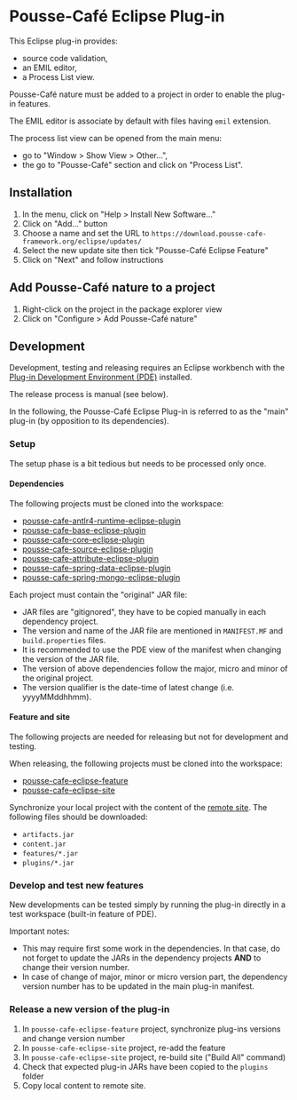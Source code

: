 # Pousse-Café Eclipse Plug-in

This Eclipse plug-in provides:

- source code validation,
- an EMIL editor,
- a Process List view.

Pousse-Café nature must be added to a project in order to enable the plug-in features.

The EMIL editor is associate by default with files having `emil` extension.

The process list view can be opened from the main menu:
- go to "Window > Show View > Other...",
- the go to "Pousse-Café" section and click on "Process List".

## Installation

1. In the menu, click on "Help > Install New Software..."
2. Click on "Add..." button
3. Choose a name and set the URL to `https://download.pousse-cafe-framework.org/eclipse/updates/`
4. Select the new update site then tick "Pousse-Café Eclipse Feature"
5. Click on "Next" and follow instructions

## Add Pousse-Café nature to a project

1. Right-click on the project in the package explorer view
2. Click on "Configure > Add Pousse-Café nature"

## Development

Development, testing and releasing requires an Eclipse workbench with
the [Plug-in Development Environment (PDE)](https://www.eclipse.org/pde/) installed.

The release process is manual (see below).

In the following, the Pousse-Café Eclipse Plug-in is referred to as the "main" plug-in (by opposition to its
dependencies).

### Setup

The setup phase is a bit tedious but needs to be processed only once.

#### Dependencies

The following projects must be cloned into the workspace:

- [pousse-cafe-antlr4-runtime-eclipse-plugin](https://github.com/pousse-cafe/pousse-cafe-antlr4-runtime-eclipse-plugin)
- [pousse-cafe-base-eclipse-plugin](https://github.com/pousse-cafe/pousse-cafe-base-eclipse-plugin)
- [pousse-cafe-core-eclipse-plugin](https://github.com/pousse-cafe/pousse-cafe-core-eclipse-plugin)
- [pousse-cafe-source-eclipse-plugin](https://github.com/pousse-cafe/pousse-cafe-source-eclipse-plugin)
- [pousse-cafe-attribute-eclipse-plugin](https://github.com/pousse-cafe/pousse-cafe-attribute-eclipse-plugin)
- [pousse-cafe-spring-data-eclipse-plugin](https://github.com/pousse-cafe/pousse-cafe-spring-data-eclipse-plugin)
- [pousse-cafe-spring-mongo-eclipse-plugin](https://github.com/pousse-cafe/pousse-cafe-spring-mongo-eclipse-plugin)

Each project must contain the "original" JAR file:

- JAR files are "gitignored", they have to be copied manually in each dependency project.
- The version and name of the JAR file are mentioned in `MANIFEST.MF` and `build.properties` files.
- It is recommended to use the PDE view of the manifest when changing the version of the JAR file.
- The version of above dependencies follow the major, micro and minor of the original project.
- The version qualifier is the date-time of latest change (i.e. yyyyMMddhhmm).

#### Feature and site

The following projects are needed for releasing but not for development and testing.

When releasing, the following projects must be cloned into the workspace:

- [pousse-cafe-eclipse-feature](https://github.com/pousse-cafe/pousse-cafe-eclipse-feature)
- [pousse-cafe-eclipse-site](https://github.com/pousse-cafe/pousse-cafe-eclipse-site)

Synchronize your local project with the content of the
[remote site](http://download.pousse-cafe-framework.org/eclipse/updates/). The following files should be downloaded:

- `artifacts.jar`
- `content.jar`
- `features/*.jar`
- `plugins/*.jar`

### Develop and test new features

New developments can be tested simply by running the plug-in directly in a test workspace (built-in feature of PDE).

Important notes:
- This may require first some work in the dependencies. In that case, do not forget to update the JARs in the dependency 
projects **AND** to change their version number.
- In case of change of major, minor or micro version part, the dependency version number has to be updated in the main 
plug-in manifest.

### Release a new version of the plug-in

1. In `pousse-cafe-eclipse-feature` project, synchronize plug-ins versions and change version number
2. In `pousse-cafe-eclipse-site` project, re-add the feature
1. In `pousse-cafe-eclipse-site` project, re-build site ("Build All" command)
2. Check that expected plug-in JARs have been copied to the `plugins` folder
3. Copy local content to remote site.
